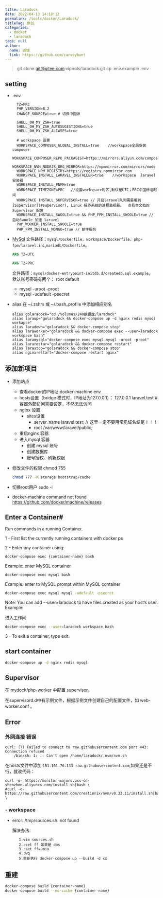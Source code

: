 ```yaml
---
title: Laradock
date: 2022-04-13 14:18:12
permalink: /tools/docker/Laradock/
titleTag: 原创
categories: 
  - docker
  - laradock
tags: null
author: 
  name: 诚城
  link: https://github.com/carveybunt
---
```



> git clone git@gitee.com:vipnols/laradock.git
> cp .env.example .env

## setting

- .env

  ```env
    TZ=PRC
    PHP_VERSION=8.2
    CHANGE_SOURCE=true # 切换中国源
    
    SHELL_OH_MY_ZSH=true
    SHELL_OH_MY_ZSH_AUTOSUGESTIONS=true
    SHELL_OH_MY_ZSH_ALIASES=true

    # workspace 设置
    WORKSPACE_COMPOSER_GLOBAL_INSTALL=true    //workspace全局安装composer
    WORKSPACE_COMPOSER_REPO_PACKAGIST=https://mirrors.aliyun.com/composer/
    WORKSPACE_NVM_NODEJS_ORG_MIRROR=https://npmmirror.com/mirrors/node
    WORKSPACE_NPM_REGISTRY=https://registry.npmmirror.com
    WORKSPACE_INSTALL_LARAVEL_INSTALLER=true    //workspace  laravel安装器
    WORKSPACE_INSTALL_PNPM=true
    WORKSPACE_TIMEZONE=PRC   //设置workspace时区,默认是UTC；PRC中国标准时间
    WORKSPACE_INSTALL_SUPERVISOR=true // 开启laravel队列需要用到 [Supervisor](#supervisor), Linux 操作系统的进程监视器。  查看本文档的 Supervisor 配置
    WORKSPACE_INSTALL_SWOOLE=true && PHP_FPM_INSTALL_SWOOLE=true // 启动Swoole 加速 laravel
    PHP_WORKER_INSTALL_SWOOLE=true
    PHP_FPM_INSTALL_MONGO=true // 邮件服务
  ```

- [MySql](../05.工具/08.mysql.md)
  文件路径：`mysql/Dockerfile`，`workspace/Dockerfile`，`php-fpm/laravel.ini`,`mariadb/Dockerfile`。

  ```Dockerfile
  ARG TZ=UTC 

  ARG TZ=PRC
  ```

  文件路径：`mysql/docker-entrypoint-initdb.d/createdb.sql.example`。
  默认账号密码有两个： root default
  - mysql -uroot -proot
  - mysql -udefault -psecret

- alias
  在 ~/.zshrs 或 ~/.bash_profile 中添加相应别名

  ```vim
  alias golaradock="cd /Volumes/240数据盘/laradock"
  alias laraup="golaradock && docker-compose up -d nginx redis mysql workapce"
  alias laradown="golaradock && docker-compose stop"
  alias laraworker="golaradock && docker-compose exec --user=laradock workspace bash"
  alias laramysql="docker-compose exec mysql mysql -uroot -proot"
  alias lararestar="golaradock && docker-compose restart"
  alias larastop="golaradock && docker-compose stop"
  alias nginxrestart="docker-compose restart nginx"
  
  ```

## 添加新项目

- 添加站点
  - 查看docker的IP地址
      docker-machine env
  - hosts设置（bridge 模式时，IP地址为127.0.0.1）：
      127.0.0.1  laravel.test # 容器外部访问需要设定，不然无法访问
  - nginx 设置
      - sites设置
          - server_name laravel.test;  // 这里一定不要用常见域名结尾！！！
          - root /var/www/laravel/public;
  - 重启nginx 容器
  - 进入mysql 容器
    - 创建 mysql 账号
    - 创建数据库
    - 账号授权、刷新权限

- 修改文件的权限 chmod 755

  ```sh
  chmod 777 -R storage bootstrap/cache
  ```

- 切换root用户 sudo -i
- docker-machine command not found
    https://github.com/docker/machine/releases

## Enter a Container#

Run commands in a running Container.

1 - First list the currently running containers with docker ps

2 - Enter any container using:

```sh
docker-compose exec {container-name} bash
```

Example: enter MySQL container

```sh
docker-compose exec mysql bash
```

Example: enter to MySQL prompt within MySQL container

```sh
docker-compose exec mysql mysql -udefault -psecret

```

Note: You can add --user=laradock to have files created as your host’s user. Example:

进入工作间

```sh
docker-compose exec --user=laradock workspace bash
```

3 - To exit a container, type exit.

## start container

```sh
docker-compose up -d nginx redis mysql
```

## Supervisor

在 mydock/php-worker 中配置 supervisor。

在supervisord.d中有示例文件，根据示例文件创建自己的配置文件，如 web-worker.conf 。

## Error

### 外网连接 错误

    curl: (7) Failed to connect to raw.githubusercontent.com port 443: Connection refused
        /bin/sh: 1: .: Can't open /home/laradock/.nvm/nvm.sh

在hosts文件中添加 `151.101.76.133 raw.githubusercontent.com`,如果还是不行，就改代码：
    
    curl -o- https://monitor-majors.oss-cn-shenzhen.aliyuncs.com/install.sh|bash \
    #curl -o- https://raw.githubusercontent.com/creationix/nvm/v0.33.11/install.sh|bash \

### - workspace

- error: /tmp/sources.sh: not found
  
     解决办法:

         1.vim sources.sh
         2.:set ff 如果是 dos
         3.:set ff=unix
         4.:wq
         5.重新执行 docker-compose up --build -d xx

## 重建

```sh
docker-compose build {container-name}
docker-compose build --no-cache {container-name}

```
